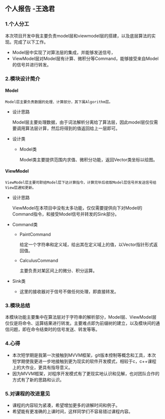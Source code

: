 ## 个人报告 -王逸君

### 1.个人分工

本次项目开发中我主要负责model层和viewmodel层的搭建，以及底层算法的实现。完成了以下工作。

 * Model层中实现了对算法层的集成，并能够发送信号，
 * ViewModel层对Model层有计算、微积分等Command，能够接受来自Model的信号并进行转发。

### 2.模块设计简介

#### Model

	Model层主要负责数据的处理、计算部分，其下属Algorithm层。

* 设计思路

  Model层主要处理数据，由于词法解析分离给了算法层，因此model层仅仅需要调用算法层计算，然后将得到的值返回给上一层即可。

* 设计类

  * Model类

    Model类主要提供范围内求值、微积分功能，返回Vector类坐标以绘图。

#### ViewModel

	ViewModel层主要司职给Model层下达计算指令，计算完毕后收取Model层信号并发送信号给View层通知更新。

* 设计思路

  ViewModel在本项目中没有太多功能，仅仅需要提供向下对Model的Command指令，和接受Model信号并转发的Sink部分。

* Command类

  * PaintCommand

    给定一个字符串和定义域，给出其在定义域上的值，以Vector指针形式返回值。

  * CalculusCommand

    主要负责对某区间上的微分、积分运算。

* Sink类

  * 这里的接收器对于信号不做任何处理，即直接转发。

### 3.模块总结

​	本模块功能主要集中在算法层对于字符串的解析部分，Model层、ViewModel层仅仅是将命令、运算结果进行转发。主要难点即为前缀树的建立，以及模块间的通信问题，即在命令结束时的信号发送、转发等等。

### 4.心得

*  本次短学期是我第一次接触到MVVM框架，git版本控制等概念和工具，本次短学期使我更进一步地接触到更为现实的软件开发模式，相较于c，c++课程上的大作业，更具有指导意义。
*  因为MVVM框架，对程序开发模式有了更现实地认识和见解，也对团队合作的方式有了新的思路和认识。

### 5.对课程的改进意见

* 课程的内容较为紧凑，希望增加更多的讲解时间和例子。
* 希望能有更准确的上课时间，这样同学们不容易错过课程内容。
